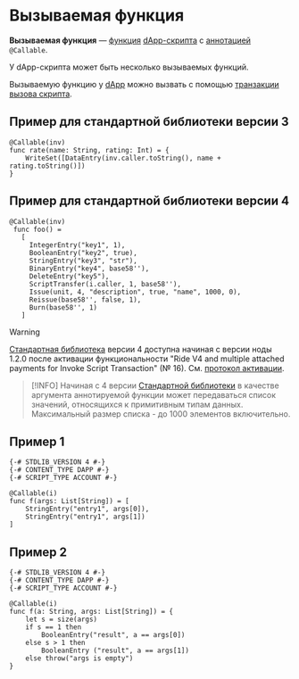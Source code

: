 # Вызываемая функция

**Вызываемая функция** — [функция](/ride/functions.md) [dApp-скрипта](/ride/script/script-types/dapp-script.md) с [аннотацией](/ride/functions/annotations.md) `@Callable`.

У dApp-скрипта может быть несколько вызываемых функций.

Вызываемую функцию у [dApp](/blockchain/account/dapp.md) можно вызвать с помощью [транзакции вызова скрипта](/blockchain/transaction-type/invoke-script-transaction.md).

## Пример для стандартной библиотеки версии 3

```ride
@Callable(inv)
func rate(name: String, rating: Int) = {
    WriteSet([DataEntry(inv.caller.toString(), name + rating.toString()])
}
```

## Пример для стандартной библиотеки версии 4

```ride
@Callable(inv)
 func foo() =
   [
     IntegerEntry("key1", 1),
     BooleanEntry("key2", true),
     StringEntry("key3", "str"),
     BinaryEntry("key4", base58''),
     DeleteEntry("key5"),
     ScriptTransfer(i.caller, 1, base58''),
     Issue(unit, 4, "description", true, "name", 1000, 0),
     Reissue(base58'', false, 1),
     Burn(base58'', 1)
   ]
```

> [!WARNING]
> [Стандартная библиотека](/ride/script/standart-library.md) версии 4 доступна начиная с версии ноды 1.2.0 после активации функциональности "Ride V4 and multiple attached payments for Invoke Script Transaction" (№ 16). См. [протокол активации](/platform-features/activation-protocol.md).

> [!INFO]
> Начиная с 4 версии [Стандартной библиотеки](/ride/script/standard-library.md) в качестве аргумента аннотируемой функции может передаваться список значений, относящихся к примитивным типам данных. Максимальный размер списка - до 1000 элементов включительно.

## Пример 1

```ride
{-# STDLIB_VERSION 4 #-}
{-# CONTENT_TYPE DAPP #-}
{-# SCRIPT_TYPE ACCOUNT #-}
  
@Callable(i)
func f(args: List[String]) = [
    StringEntry("entry1", args[0]),
    StringEntry("entry1", args[1])
]
```

## Пример 2

```ride
{-# STDLIB_VERSION 4 #-}
{-# CONTENT_TYPE DAPP #-}
{-# SCRIPT_TYPE ACCOUNT #-}
 
@Callable(i)
func f(a: String, args: List[String]) = {
    let s = size(args)
    if s == 1 then
        BooleanEntry("result", a == args[0])
    else s > 1 then
        BooleanEntry ("result", a == args[1])
    else throw("args is empty")
}
```
